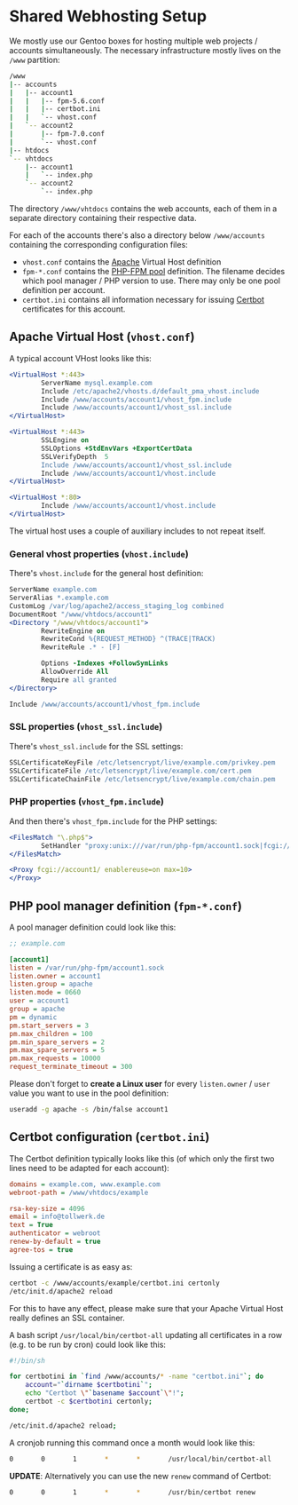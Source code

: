 Shared Webhosting Setup
=======================

We mostly use our Gentoo boxes for hosting multiple web projects / accounts simultaneously. The necessary infrastructure mostly lives on the `/www` partition:

```sh
/www
|-- accounts
|   |-- account1
|   |   |-- fpm-5.6.conf
|   |   |-- certbot.ini
|   |   `-- vhost.conf
|   `-- account2
|       |-- fpm-7.0.conf
|       `-- vhost.conf
|-- htdocs
`-- vhtdocs
    |-- account1
    |   `-- index.php
    `-- account2
        `-- index.php
```

The directory `/www/vhtdocs` contains the web accounts, each of them in a separate directory containing their respective data.

For each of the accounts there's also a directory below `/www/accounts` containing the corresponding configuration files:

* `vhost.conf` contains the [Apache](../04_Software/05_Apache-PHP.md#installation) Virtual Host definition
* `fpm-*.conf` contains the [PHP-FPM pool](../04_Software/05_Apache-PHP.md#php-pool-manager-configuration) definition. The filename decides which pool manager / PHP version to use. There may only be one pool definition per account.
* `certbot.ini` contains all information necessary for issuing [Certbot](../04_Software/06_Certbot.md) certificates for this account.

Apache Virtual Host (`vhost.conf`)
----------------------------------

A typical account VHost looks like this:

```apache
<VirtualHost *:443>
        ServerName mysql.example.com
        Include /etc/apache2/vhosts.d/default_pma_vhost.include
        Include /www/accounts/account1/vhost_fpm.include
        Include /www/accounts/account1/vhost_ssl.include
</VirtualHost>

<VirtualHost *:443>
        SSLEngine on
        SSLOptions +StdEnvVars +ExportCertData
        SSLVerifyDepth  5
        Include /www/accounts/account1/vhost_ssl.include
        Include /www/accounts/account1/vhost.include
</VirtualHost>

<VirtualHost *:80>
        Include /www/accounts/account1/vhost.include
</VirtualHost>
```

The virtual host uses a couple of auxiliary includes to not repeat itself.

### General vhost properties (`vhost.include`)

There's `vhost.include` for the general host definition:

```Apache
ServerName example.com
ServerAlias *.example.com
CustomLog /var/log/apache2/access_staging_log combined
DocumentRoot "/www/vhtdocs/account1"
<Directory "/www/vhtdocs/account1">
        RewriteEngine on
        RewriteCond %{REQUEST_METHOD} ^(TRACE|TRACK)
        RewriteRule .* - [F]

        Options -Indexes +FollowSymLinks
        AllowOverride All
        Require all granted
</Directory>

Include /www/accounts/account1/vhost_fpm.include
```

### SSL properties (`vhost_ssl.include`)

There's `vhost_ssl.include` for the SSL settings:

```Apache
SSLCertificateKeyFile /etc/letsencrypt/live/example.com/privkey.pem
SSLCertificateFile /etc/letsencrypt/live/example.com/cert.pem
SSLCertificateChainFile /etc/letsencrypt/live/example.com/chain.pem
```

### PHP properties (`vhost_fpm.include`)

And then there's `vhost_fpm.include` for the PHP settings:

```Apache
<FilesMatch "\.php$">
        SetHandler "proxy:unix:///var/run/php-fpm/account1.sock|fcgi://account1/"
</FilesMatch>

<Proxy fcgi://account1/ enablereuse=on max=10>
</Proxy>
```

PHP pool manager definition (`fpm-*.conf`)
------------------------------------------

A pool manager definition could look like this:

```ini
;; example.com

[account1]
listen = /var/run/php-fpm/account1.sock
listen.owner = account1
listen.group = apache
listen.mode = 0660
user = account1
group = apache
pm = dynamic
pm.start_servers = 3
pm.max_children = 100
pm.min_spare_servers = 2
pm.max_spare_servers = 5
pm.max_requests = 10000
request_terminate_timeout = 300
```

Please don't forget to **create a Linux user** for every `listen.owner` / `user` value you want to use in the pool definition:

```sh
useradd -g apache -s /bin/false account1
```


Certbot configuration (`certbot.ini`)
-------------------------------------

The Certbot definition typically looks like this (of which only the first two lines need to be adapted for each account):

```ini
domains = example.com, www.example.com
webroot-path = /www/vhtdocs/example

rsa-key-size = 4096
email = info@tollwerk.de
text = True
authenticator = webroot
renew-by-default = true
agree-tos = true
```

Issuing a certificate is as easy as:

```sh
certbot -c /www/accounts/example/certbot.ini certonly
/etc/init.d/apache2 reload
```

For this to have any effect, please make sure that your Apache Virtual Host really defines an SSL container.

A bash script `/usr/local/bin/certbot-all` updating all certificates in a row (e.g. to be run by cron) could look like this:

```sh
#!/bin/sh

for certbotini in `find /www/accounts/* -name "certbot.ini"`; do
    account="`dirname $certbotini`";
    echo "Certbot \"`basename $account`\"!";
    certbot -c $certbotini certonly;
done;

/etc/init.d/apache2 reload;
```

A cronjob running this command once a month would look like this:

```sh
0       0       1       *       *       /usr/local/bin/certbot-all
```

**UPDATE**: Alternatively you can use the new `renew` command of Certbot:

```sh
0       0       1       *       *       /usr/bin/certbot renew
```

